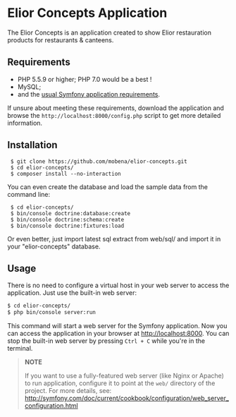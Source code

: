 Elior Concepts Application
========================

The Elior Concepts is an application created to show Elior restauration products for restaurants & canteens.

Requirements
------------

  * PHP 5.5.9 or higher; PHP 7.0 would be a best !
  * MySQL;
  * and the [usual Symfony application requirements](http://symfony.com/doc/current/reference/requirements.html).

If unsure about meeting these requirements, download the application and
browse the `http://localhost:8000/config.php` script to get more detailed
information.

Installation
------------

     $ git clone https://github.com/mobena/elior-concepts.git
     $ cd elior-concepts/
     $ composer install --no-interaction

You can even create the database and load the sample data from the command line:

     $ cd elior-concepts/
     $ bin/console doctrine:database:create
     $ bin/console doctrine:schema:create
     $ bin/console doctrine:fixtures:load

Or even better, just import latest sql extract from web/sql/ and import it in your "elior-concepts" database.

Usage
-----

There is no need to configure a virtual host in your web server to access the application.
Just use the built-in web server:

```bash
$ cd elior-concepts/
$ php bin/console server:run
```

This command will start a web server for the Symfony application. Now you can
access the application in your browser at <http://localhost:8000>. You can
stop the built-in web server by pressing `Ctrl + C` while you're in the
terminal.

> **NOTE**
>
> If you want to use a fully-featured web server (like Nginx or Apache) to run
> application, configure it to point at the `web/` directory of the project.
> For more details, see:
> http://symfony.com/doc/current/cookbook/configuration/web_server_configuration.html
